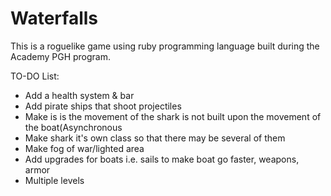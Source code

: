 ﻿# Waterfalls
This is a roguelike game using ruby programming language built during the Academy PGH program.

TO-DO List:
* Add a health system & bar
* Add pirate ships that shoot projectiles
* Make is is the movement of the shark is not built upon the movement of the boat(Asynchronous
* Make shark it's own class so that there may be several of them
* Make fog of war/lighted area
* Add upgrades for boats i.e. sails to make boat go faster, weapons, armor
* Multiple levels
